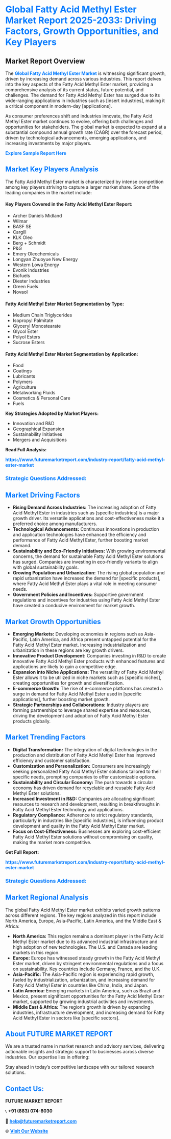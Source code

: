 <h1 style="color: #007BFF;">Global Fatty Acid Methyl Ester Market Report 2025-2033: Driving Factors, Growth Opportunities, and Key Players</h1>

<section id="overview">
<h2>Market Report Overview</h2>
<p>The <a href="https://www.futuremarketreport.com/industry-report/fatty-acid-methyl-ester-market" style="color: #007BFF; text-decoration: none;"><strong>Global Fatty Acid Methyl Ester Market</strong></a> is witnessing significant growth, driven by increasing demand across various industries. This report delves into the key aspects of the Fatty Acid Methyl Ester market, providing a comprehensive analysis of its current status, future potential, and challenges. The demand for Fatty Acid Methyl Ester has surged due to its wide-ranging applications in industries such as [insert industries], making it a critical component in modern-day [applications].</p>
<p>As consumer preferences shift and industries innovate, the Fatty Acid Methyl Ester market continues to evolve, offering both challenges and opportunities for stakeholders. The global market is expected to expand at a substantial compound annual growth rate (CAGR) over the forecast period, driven by technological advancements, emerging applications, and increasing investments by major players.</p>
</section>

<section id="overview">
<p><a href="https://www.futuremarketreport.com/request-sample/reportId=61563" style="color: #007BFF; text-decoration: none;"><strong>Explore Sample Report Here</strong></a></p>
</section>

<section id="key-players">
<h2 style="color: #007BFF;">Market Key Players Analysis</h2>
<p>The Fatty Acid Methyl Ester market is characterized by intense competition among key players striving to capture a larger market share. Some of the leading companies in the market include:</p>
<h4>Key Players Covered in the Fatty Acid Methyl Ester Report:</h4>
<ul><li>Archer Daniels Midland</li><li>Wilmar</li><li>BASF SE</li><li>Cargill</li><li>KLK Oleo</li><li>Berg + Schmidt</li><li>P&amp;G</li><li>Emery Oleochemicals</li><li>Longyan Zhuoyue New Energy</li><li>Western Lowa Energy</li><li>Evonik Industries</li><li>Biofuels</li><li>Diester Industries</li><li>Green Fuels</li><li>Novaol</li></ul>
<h4>Fatty Acid Methyl Ester Market Segmentation by Type:</h4>
<ul><li>Medium Chain Triglycerides</li><li>Isopropyl Palmitate</li><li>Glyceryl Monostearate</li><li>Glycol Ester</li><li>Polyol Esters</li><li>Sucrose Esters</li></ul>

<h4>Fatty Acid Methyl Ester Market Segmentation by Application:</h4>
<ul><li>Food</li><li>Coatings</li><li>Lubricants</li><li>Polymers</li><li>Agriculture</li><li>Metalworking Fluids</li><li>Cosmetics &amp; Personal Care</li><li>Fuels</li></ul>
<p><strong>Key Strategies Adopted by Market Players:</strong></p>
<ul>
<li>Innovation and R&D</li>
<li>Geographical Expansion</li>
<li>Sustainability Initiatives</li>
<li>Mergers and Acquisitions</li>
</ul>
</section>

<section>
<p><strong>Read Full Analysis: </strong></p><a href="https://www.futuremarketreport.com/industry-report/fatty-acid-methyl-ester-market" style="color: #007BFF; text-decoration: none;"><strong>https://www.futuremarketreport.com/industry-report/fatty-acid-methyl-ester-market</strong></a>
<h3 style="color: #007BFF;">Strategic Questions Addressed:</h3>
</section>

<section id="driving-factors">
<h2 style="color: #007BFF;">Market Driving Factors</h2>
<ul>
<li><strong>Rising Demand Across Industries:</strong> The increasing adoption of Fatty Acid Methyl Ester in industries such as [specific industries] is a major growth driver. Its versatile applications and cost-effectiveness make it a preferred choice among manufacturers.</li>
<li><strong>Technological Advancements:</strong> Continuous innovations in production and application technologies have enhanced the efficiency and performance of Fatty Acid Methyl Ester, further boosting market demand.</li>
<li><strong>Sustainability and Eco-Friendly Initiatives:</strong> With growing environmental concerns, the demand for sustainable Fatty Acid Methyl Ester solutions has surged. Companies are investing in eco-friendly variants to align with global sustainability goals.</li>
<li><strong>Growing Population and Urbanization:</strong> The rising global population and rapid urbanization have increased the demand for [specific products], where Fatty Acid Methyl Ester plays a vital role in meeting consumer needs.</li>
<li><strong>Government Policies and Incentives:</strong> Supportive government regulations and incentives for industries using Fatty Acid Methyl Ester have created a conducive environment for market growth.</li>
</ul>
</section>

<section id="growth-opportunities">
<h2 style="color: #007BFF;">Market Growth Opportunities</h2>
<ul>
<li><strong>Emerging Markets:</strong> Developing economies in regions such as Asia-Pacific, Latin America, and Africa present untapped potential for the Fatty Acid Methyl Ester market. Increasing industrialization and urbanization in these regions are key growth drivers.</li>
<li><strong>Innovative Product Development:</strong> Companies investing in R&D to create innovative Fatty Acid Methyl Ester products with enhanced features and applications are likely to gain a competitive edge.</li>
<li><strong>Expansion into Niche Applications:</strong> The versatility of Fatty Acid Methyl Ester allows it to be utilized in niche markets such as [specific niches], creating opportunities for growth and diversification.</li>
<li><strong>E-commerce Growth:</strong> The rise of e-commerce platforms has created a surge in demand for Fatty Acid Methyl Ester used in [specific applications], further boosting market growth.</li>
<li><strong>Strategic Partnerships and Collaborations:</strong> Industry players are forming partnerships to leverage shared expertise and resources, driving the development and adoption of Fatty Acid Methyl Ester products globally.</li>
</ul>
</section>

<section id="trending-factors">
<h2 style="color: #007BFF;">Market Trending Factors</h2>
<ul>
<li><strong>Digital Transformation:</strong> The integration of digital technologies in the production and distribution of Fatty Acid Methyl Ester has improved efficiency and customer satisfaction.</li>
<li><strong>Customization and Personalization:</strong> Consumers are increasingly seeking personalized Fatty Acid Methyl Ester solutions tailored to their specific needs, prompting companies to offer customizable options.</li>
<li><strong>Sustainability and Circular Economy:</strong> The push towards a circular economy has driven demand for recyclable and reusable Fatty Acid Methyl Ester solutions.</li>
<li><strong>Increased Investment in R&D:</strong> Companies are allocating significant resources to research and development, resulting in breakthroughs in Fatty Acid Methyl Ester technology and applications.</li>
<li><strong>Regulatory Compliance:</strong> Adherence to strict regulatory standards, particularly in industries like [specific industries], is influencing product development and quality in the Fatty Acid Methyl Ester market.</li>
<li><strong>Focus on Cost-Effectiveness:</strong> Businesses are exploring cost-efficient Fatty Acid Methyl Ester solutions without compromising on quality, making the market more competitive.</li>
</ul>
</section>

<section>
<p><strong>Get Full Report: </strong></p><a href="https://www.futuremarketreport.com/industry-report/fatty-acid-methyl-ester-market" style="color: #007BFF; text-decoration: none;"><strong>https://www.futuremarketreport.com/industry-report/fatty-acid-methyl-ester-market</strong></a>
<h3 style="color: #007BFF;">Strategic Questions Addressed:</h3>
</section>


<section id="regional-analysis">
<h2 style="color: #007BFF;">Market Regional Analysis</h2>
<p>The global Fatty Acid Methyl Ester market exhibits varied growth patterns across different regions. The key regions analyzed in this report include North America, Europe, Asia-Pacific, Latin America, and the Middle East & Africa:</p>
<ul>
<li><strong>North America:</strong> This region remains a dominant player in the Fatty Acid Methyl Ester market due to its advanced industrial infrastructure and high adoption of new technologies. The U.S. and Canada are leading markets in this region.</li>
<li><strong>Europe:</strong> Europe has witnessed steady growth in the Fatty Acid Methyl Ester market, driven by stringent environmental regulations and a focus on sustainability. Key countries include Germany, France, and the U.K.</li>
<li><strong>Asia-Pacific:</strong> The Asia-Pacific region is experiencing rapid growth, fueled by industrialization, urbanization, and increasing demand for Fatty Acid Methyl Ester in countries like China, India, and Japan.</li>
<li><strong>Latin America:</strong> Emerging markets in Latin America, such as Brazil and Mexico, present significant opportunities for the Fatty Acid Methyl Ester market, supported by growing industrial activities and investments.</li>
<li><strong>Middle East & Africa:</strong> The region’s growth is driven by expanding industries, infrastructure development, and increasing demand for Fatty Acid Methyl Ester in sectors like [specific sectors].</li>
</ul>
</section>

<footer>
<h2 style="color: #007BFF;">About FUTURE MARKET REPORT</h2>
<p>We are a trusted name in market research and advisory services, delivering actionable insights and strategic support to businesses across diverse industries. Our expertise lies in offering:</p>

<p>Stay ahead in today’s competitive landscape with our tailored research solutions.</p>

<h2 style="color: #007BFF;">Contact Us:</h2>
<p><strong>FUTURE MARKET REPORT</strong></p>
<p>📞 <strong>+91 (883) 074-8030</strong></p>
<p>📧 <strong><a href="mailto:help@futuremarketreport.com" style="color: #007BFF;">help@futuremarketreport.com</a></strong></p>
<p>🌐 <strong><a href="https://www.futuremarketreport.com/" style="color: #007BFF;">Visit Our Website</a></strong></p>
</footer>